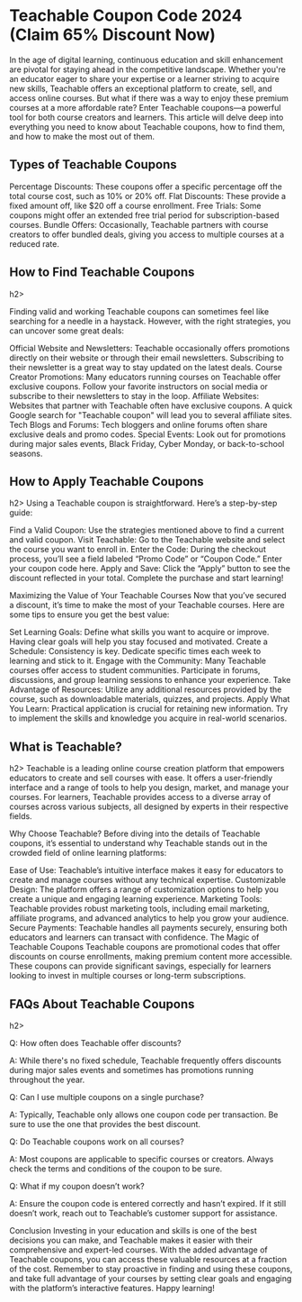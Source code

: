 <h1>Teachable Coupon Code 2024 (Claim 65% Discount Now)</h1>

In the age of digital learning, continuous education and skill enhancement are pivotal for staying ahead in the competitive landscape. Whether you're an educator eager to share your expertise or a learner striving to acquire new skills, Teachable offers an exceptional platform to create, sell, and access online courses. But what if there was a way to enjoy these premium courses at a more affordable rate? Enter Teachable coupons—a powerful tool for both course creators and learners. This article will delve deep into everything you need to know about Teachable coupons, how to find them, and how to make the most out of them.

<h2>Types of Teachable Coupons</h2>

Percentage Discounts: These coupons offer a specific percentage off the total course cost, such as 10% or 20% off.
Flat Discounts: These provide a fixed amount off, like $20 off a course enrollment.
Free Trials: Some coupons might offer an extended free trial period for subscription-based courses.
Bundle Offers: Occasionally, Teachable partners with course creators to offer bundled deals, giving you access to multiple courses at a reduced rate.

<h2>How to Find Teachable Coupons</h2>h2>

Finding valid and working Teachable coupons can sometimes feel like searching for a needle in a haystack. However, with the right strategies, you can uncover some great deals:

Official Website and Newsletters: Teachable occasionally offers promotions directly on their website or through their email newsletters. Subscribing to their newsletter is a great way to stay updated on the latest deals.
Course Creator Promotions: Many educators running courses on Teachable offer exclusive coupons. Follow your favorite instructors on social media or subscribe to their newsletters to stay in the loop.
Affiliate Websites: Websites that partner with Teachable often have exclusive coupons. A quick Google search for "Teachable coupon" will lead you to several affiliate sites.
Tech Blogs and Forums: Tech bloggers and online forums often share exclusive deals and promo codes.
Special Events: Look out for promotions during major sales events, Black Friday, Cyber Monday, or back-to-school seasons.

<h2>How to Apply Teachable Coupons</h2>h2>
Using a Teachable coupon is straightforward. Here’s a step-by-step guide:

Find a Valid Coupon: Use the strategies mentioned above to find a current and valid coupon.
Visit Teachable: Go to the Teachable website and select the course you want to enroll in.
Enter the Code: During the checkout process, you’ll see a field labeled “Promo Code” or “Coupon Code.” Enter your coupon code here.
Apply and Save: Click the “Apply” button to see the discount reflected in your total. Complete the purchase and start learning!

Maximizing the Value of Your Teachable Courses
Now that you’ve secured a discount, it’s time to make the most of your Teachable courses. Here are some tips to ensure you get the best value:

Set Learning Goals: Define what skills you want to acquire or improve. Having clear goals will help you stay focused and motivated.
Create a Schedule: Consistency is key. Dedicate specific times each week to learning and stick to it.
Engage with the Community: Many Teachable courses offer access to student communities. Participate in forums, discussions, and group learning sessions to enhance your experience.
Take Advantage of Resources: Utilize any additional resources provided by the course, such as downloadable materials, quizzes, and projects.
Apply What You Learn: Practical application is crucial for retaining new information. Try to implement the skills and knowledge you acquire in real-world scenarios.

<h2>What is Teachable?</h2>h2>
Teachable is a leading online course creation platform that empowers educators to create and sell courses with ease. It offers a user-friendly interface and a range of tools to help you design, market, and manage your courses. For learners, Teachable provides access to a diverse array of courses across various subjects, all designed by experts in their respective fields.

Why Choose Teachable?
Before diving into the details of Teachable coupons, it’s essential to understand why Teachable stands out in the crowded field of online learning platforms:

Ease of Use: Teachable’s intuitive interface makes it easy for educators to create and manage courses without any technical expertise.
Customizable Design: The platform offers a range of customization options to help you create a unique and engaging learning experience.
Marketing Tools: Teachable provides robust marketing tools, including email marketing, affiliate programs, and advanced analytics to help you grow your audience.
Secure Payments: Teachable handles all payments securely, ensuring both educators and learners can transact with confidence.
The Magic of Teachable Coupons
Teachable coupons are promotional codes that offer discounts on course enrollments, making premium content more accessible. These coupons can provide significant savings, especially for learners looking to invest in multiple courses or long-term subscriptions.

<h2>FAQs About Teachable Coupons</h2>h2>

Q: How often does Teachable offer discounts?

A: While there's no fixed schedule, Teachable frequently offers discounts during major sales events and sometimes has promotions running throughout the year.

Q: Can I use multiple coupons on a single purchase?

A: Typically, Teachable only allows one coupon code per transaction. Be sure to use the one that provides the best discount.

Q: Do Teachable coupons work on all courses?

A: Most coupons are applicable to specific courses or creators. Always check the terms and conditions of the coupon to be sure.

Q: What if my coupon doesn’t work?

A: Ensure the coupon code is entered correctly and hasn’t expired. If it still doesn’t work, reach out to Teachable’s customer support for assistance.

Conclusion
Investing in your education and skills is one of the best decisions you can make, and Teachable makes it easier with their comprehensive and expert-led courses. With the added advantage of Teachable coupons, you can access these valuable resources at a fraction of the cost. Remember to stay proactive in finding and using these coupons, and take full advantage of your courses by setting clear goals and engaging with the platform’s interactive features. Happy learning!

